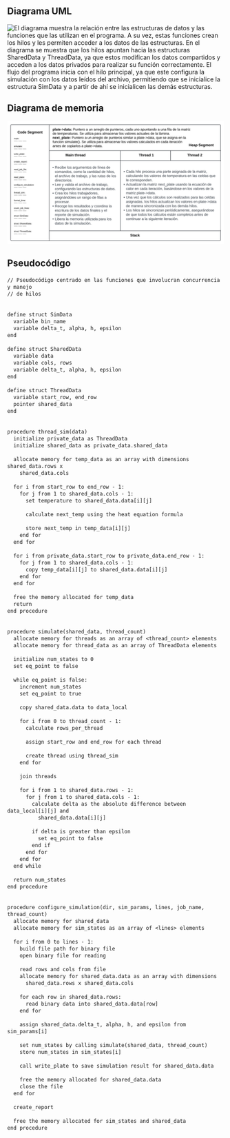 ## Diagrama UML
![El diagrama muestra la relación entre las estructuras de datos y las funciones que las utilizan en el programa. A su vez, estas funciones crean los hilos y les permiten acceder a los datos de las estructuras. En el diagrama se muestra que los hilos apuntan hacia las estructuras SharedData y ThreadData, ya que estos modifican los datos compartidos y acceden a los datos privados para realizar su función correctamente. El flujo del programa inicia con el hilo principal, ya que este configura la simulación con los datos leídos del archivo, permitiendo que se inicialice la estructura SimData y a partir de ahí se inicialicen las demás estructuras.](UML_diagram.svg)


## Diagrama de memoria
![El diagrama representa el uso de las diferentes secciones de memoria del programa. El Code Segment almacena las instrucciones del código; el Stack Segment contiene al hilo principal y los hilos trabajadores, describiendo las funciones que estos realizan; y el Heap Segment contiene las asignaciones dinámicas de memoria que se realizan durante el programa.](Memory_diagram.svg)


## Pseudocódigo
```pseudo
// Pseudocódigo centrado en las funciones que involucran concurrencia y manejo
// de hilos


define struct SimData
  variable bin_name
  variable delta_t, alpha, h, epsilon
end

define struct SharedData
  variable data
  variable cols, rows
  variable delta_t, alpha, h, epsilon
end

define struct ThreadData
  variable start_row, end_row
  pointer shared_data
end


procedure thread_sim(data)
  initialize private_data as ThreadData
  initialize shared_data as private_data.shared_data

  allocate memory for temp_data as an array with dimensions shared_data.rows x
    shared_data.cols

  for i from start_row to end_row - 1:
    for j from 1 to shared_data.cols - 1:
      set temperature to shared_data.data[i][j]

      calculate next_temp using the heat equation formula

      store next_temp in temp_data[i][j]
    end for
  end for

  for i from private_data.start_row to private_data.end_row - 1:
    for j from 1 to shared_data.cols - 1:
      copy temp_data[i][j] to shared_data.data[i][j]
    end for
  end for

  free the memory allocated for temp_data
  return
end procedure


procedure simulate(shared_data, thread_count)
  allocate memory for threads as an array of <thread_count> elements
  allocate memory for thread_data as an array of ThreadData elements

  initialize num_states to 0
  set eq_point to false

  while eq_point is false:
    increment num_states
    set eq_point to true

    copy shared_data.data to data_local

    for i from 0 to thread_count - 1:
      calculate rows_per_thread

      assign start_row and end_row for each thread

      create thread using thread_sim
    end for

    join threads

    for i from 1 to shared_data.rows - 1:
      for j from 1 to shared_data.cols - 1:
        calculate delta as the absolute difference between data_local[i][j] and
          shared_data.data[i][j]

        if delta is greater than epsilon
          set eq_point to false
        end if
      end for
    end for
  end while

  return num_states
end procedure


procedure configure_simulation(dir, sim_params, lines, job_name, thread_count)
  allocate memory for shared_data
  allocate memory for sim_states as an array of <lines> elements

  for i from 0 to lines - 1:
    build file path for binary file
    open binary file for reading

    read rows and cols from file
    allocate memory for shared_data.data as an array with dimensions
      shared_data.rows x shared_data.cols

    for each row in shared_data.rows:
      read binary data into shared_data.data[row]
    end for

    assign shared_data.delta_t, alpha, h, and epsilon from sim_params[i]

    set num_states by calling simulate(shared_data, thread_count)
    store num_states in sim_states[i]

    call write_plate to save simulation result for shared_data.data

    free the memory allocated for shared_data.data
    close the file
  end for

  create_report

  free the memory allocated for sim_states and shared_data
end procedure
